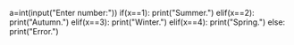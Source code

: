 a=int(input("Enter number:"))
if(x==1):
  print("Summer.")
elif(x==2):
  print("Autumn.")
elif(x==3):
  print("Winter.")
elif(x==4):
  print("Spring.")
else:
  print("Error.")
